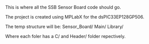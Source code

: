 This is where all the SSB Sensor Board code should go.

The project is created using MPLabX for the dsPIC33EP128GP506.

The temp structure will be:
Sensor_Board/
    Main/
    Library/

Where each foler has a C/ and Header/ folder repectively.
